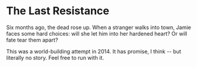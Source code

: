 # The Last Resistance

Six months ago, the dead rose up. When a stranger walks into town, Jamie faces some hard choices: will she let him into her hardened heart? Or will fate tear them apart?

This was a world-building attempt in 2014. It has promise, I think -- but literally no story. Feel free to run with it.